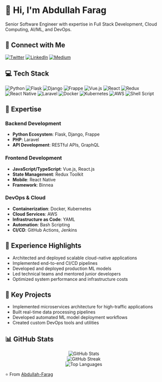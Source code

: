 # 👋 Hi, I'm Abdullah Farag

Senior Software Engineer with expertise in Full Stack Development, Cloud Computing, AI/ML, and DevOps.

## 🔗 Connect with Me
[![Twitter](https://img.shields.io/badge/Twitter-%231DA1F2.svg?style=flat&logo=Twitter&logoColor=white)](https://twitter.com/al0olo)
[![LinkedIn](https://img.shields.io/badge/LinkedIn-%230077B5.svg?style=flat&logo=linkedin&logoColor=white)](https://linkedin.com/in/al0olo)
[![Medium](https://img.shields.io/badge/Medium-12100E?style=flat&logo=medium&logoColor=white)](https://medium.com/@a_farag)

## 💻 Tech Stack
![Python](https://img.shields.io/badge/python-3670A0?style=flat&logo=python&logoColor=ffdd54)
![Flask](https://img.shields.io/badge/flask-%23000.svg?style=flat&logo=flask&logoColor=white)
![Django](https://img.shields.io/badge/django-%23092E20.svg?style=flat&logo=django&logoColor=white)
![Frappe](https://img.shields.io/badge/Frappe-0089FF?style=flat&logo=frappe&logoColor=white)
![Vue.js](https://img.shields.io/badge/vuejs-%2335495e.svg?style=flat&logo=vuedotjs&logoColor=%234FC08D)
![React](https://img.shields.io/badge/react-%2320232a.svg?style=flat&logo=react&logoColor=%2361DAFB)
![Redux](https://img.shields.io/badge/redux-%23593d88.svg?style=flat&logo=redux&logoColor=white)
![React Native](https://img.shields.io/badge/react_native-%2320232a.svg?style=flat&logo=react&logoColor=%2361DAFB)
![Laravel](https://img.shields.io/badge/laravel-%23FF2D20.svg?style=flat&logo=laravel&logoColor=white)
![Docker](https://img.shields.io/badge/docker-%230db7ed.svg?style=flat&logo=docker&logoColor=white)
![Kubernetes](https://img.shields.io/badge/kubernetes-%23326ce5.svg?style=flat&logo=kubernetes&logoColor=white)
![AWS](https://img.shields.io/badge/AWS-%23FF9900.svg?style=flat&logo=amazon-aws&logoColor=white)
![Shell Script](https://img.shields.io/badge/shell_script-%23121011.svg?style=flat&logo=gnu-bash&logoColor=white)

## 🚀 Expertise

### Backend Development
- **Python Ecosystem**: Flask, Django, Frappe
- **PHP**: Laravel
- **API Development**: RESTful APIs, GraphQL

### Frontend Development
- **JavaScript/TypeScript**: Vue.js, React.js
- **State Management**: Redux Toolkit
- **Mobile**: React Native
- **Framework**: Binnea

### DevOps & Cloud
- **Containerization**: Docker, Kubernetes
- **Cloud Services**: AWS
- **Infrastructure as Code**: YAML
- **Automation**: Bash Scripting
- **CI/CD**: GitHub Actions, Jenkins

## 💼 Experience Highlights
- Architected and deployed scalable cloud-native applications
- Implemented end-to-end CI/CD pipelines
- Developed and deployed production ML models
- Led technical teams and mentored junior developers
- Optimized system performance and infrastructure costs

## 🌟 Key Projects
- Implemented microservices architecture for high-traffic applications
- Built real-time data processing pipelines
- Developed automated ML model deployment workflows
- Created custom DevOps tools and utilities

## 📊 GitHub Stats
<div align="center">
  <img src="https://github-readme-stats.vercel.app/api?username=al0olo&show_icons=true&theme=radical" alt="GitHub Stats" />
  <br/>
  <img src="https://github-readme-streak-stats.herokuapp.com/?user=al0olo&theme=radical" alt="GitHub Streak" />
  <br/>
  <img src="https://github-readme-stats.vercel.app/api/top-langs/?username=al0olo&layout=compact&theme=radical" alt="Top Languages" />
</div>

⭐️ From [Abdullah-Farag](https://github.com/al0olo)
